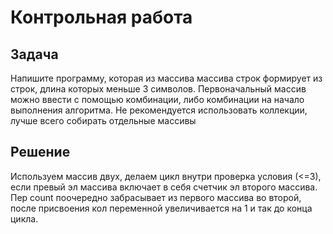# Контрольная работа 

## Задача
Напишите программу, которая из массива массива строк формирует из строк, длина которых меньше 3 символов. Первоначальный массив можно ввести с помощью комбинации, либо комбинации на начало выполнения алгоритма. Не рекомендуется использовать коллекции, лучше всего собирать отдельные массивы

## Решение

Используем массив двух, делаем цикл внутри проверка условия (<=3), если превый эл массива включает в себя счетчик эл второго массива. Пер count поочередно забрасывает из первого массива во второй, после присвоения кол переменной увеличивается на 1 и так до конца цикла.